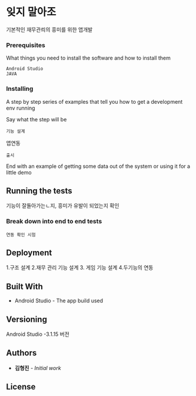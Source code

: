 # 잊지 말아조

기본적인 재무관릐의 흥미를 위한 앱개발

### Prerequisites

What things you need to install the software and how to install them

```
Android Studio
JAVA
```

### Installing

A step by step series of examples that tell you how to get a development env running

Say what the step will be

```
기능 설계
```

앱연동

```
출시
```

End with an example of getting some data out of the system or using it for a little demo

## Running the tests

기능이 잘돌아가는ㄴ지, 흥미가 유발이 되었는지 확인

### Break down into end to end tests



```
연동 확인 시험
```


## Deployment

1.구조 설계
2.재무 관리 기능 설계
3. 게임 기능 설계
4.두기능의 연동

## Built With

* Android Studio - The app build used

## Versioning
Android Studio -3.1.15 버전

## Authors

* **김형진** - *Initial work* 

## License
